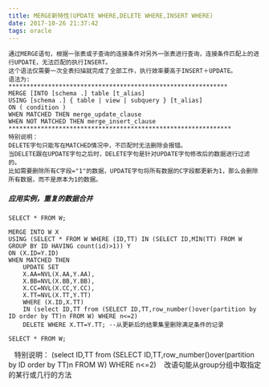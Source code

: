 ```yaml
---
title: MERGE新特性(UPDATE WHERE,DELETE WHERE,INSERT WHERE)
date: 2017-10-26 21:37:42
tags: oracle
---
```

    通过MERGE语句，根据一张表或子查询的连接条件对另外一张表进行查询，连接条件匹配上的进行UPDATE，无法匹配的执行INSERT。
    这个语法仅需要一次全表扫描就完成了全部工作，执行效率要高于INSERT＋UPDATE。 
    语法为:
    *************************************************************
    MERGE [INTO [schema .] table [t_alias] 
    USING [schema .] { table | view | subquery } [t_alias] 
    ON ( condition ) 
    WHEN MATCHED THEN merge_update_clause 
    WHEN NOT MATCHED THEN merge_insert_clause
    **************************************************************
    特别说明：
    DELETE字句只能写在MATCHED情况中，不匹配时无法删除会报错。
    当DELETE跟在UPDATE字句之后时，DELETE字句是针对UPDATE字句修改后的数据进行过滤的。
    比如需要删除所有C字段="1"的数据，UPDATE字句将所有数据的C字段都更新为1，那么会删除所有数据，而不是原本为1的数据。
    
##### 应用实例，重复的数据合并

    SELECT * FROM W;

    MERGE INTO W X
    USING (SELECT * FROM W WHERE (ID,TT) IN (SELECT ID,MIN(TT) FROM W GROUP BY ID HAVING count(id)>1)) Y
    ON (X.ID=Y.ID)
    WHEN MATCHED THEN
        UPDATE SET
        X.AA=NVL(X.AA,Y.AA),
        X.BB=NVL(X.BB,Y.BB),
        X.CC=NVL(X.CC,Y.CC),
        X.TT=NVL(X.TT,Y.TT)
        WHERE (X.ID,X.TT) 
        IN (select ID,TT from (SELECT ID,TT,row_number()over(partition by ID order by TT)n FROM W) WHERE n<=2)
        DELETE WHERE X.TT=Y.TT; --从更新后的结果集里删除满足条件的记录

    SELECT * FROM W;
    特别说明：
    (select ID,TT from (SELECT ID,TT,row_number()over(partition by ID order by TT)n FROM W) WHERE n<=2)
    改语句能从group分组中取指定的某行或几行的方法
